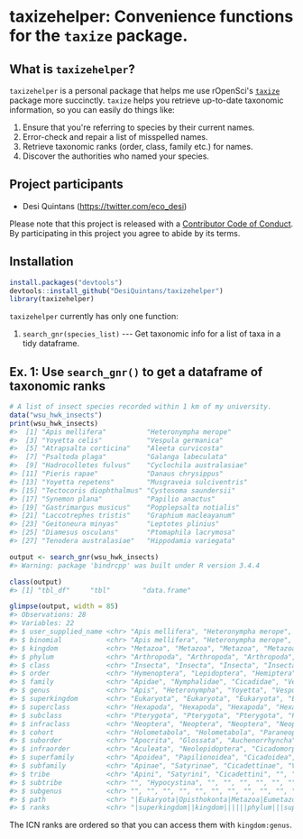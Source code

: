 <!-- README.md is generated from README.Rmd. Please edit that file -->
taxizehelper: Convenience functions for the `taxize` package.
=============================================================

What is `taxizehelper`?
-----------------------

`taxizehelper` is a personal package that helps me use rOpenSci's [`taxize`](https://ropensci.org/tutorials/taxize_tutorial/) package more succinctly. `taxize` helps you retrieve up-to-date taxonomic information, so you can easily do things like:

1.  Ensure that you're referring to species by their current names.
2.  Error-check and repair a list of misspelled names.
3.  Retrieve taxonomic ranks (order, class, family etc.) for names.
4.  Discover the authorities who named your species.

Project participants
--------------------

-   Desi Quintans (<https://twitter.com/eco_desi>)

Please note that this project is released with a [Contributor Code of Conduct](CONDUCT.md). By participating in this project you agree to abide by its terms.

Installation
------------

``` r
install.packages("devtools")
devtools::install_github("DesiQuintans/taxizehelper")
library(taxizehelper)
```

`taxizehelper` currently has only one function:

1.  `search_gnr(species_list)` --- Get taxonomic info for a list of taxa in a tidy dataframe.

Ex. 1: Use `search_gnr()` to get a dataframe of taxonomic ranks
---------------------------------------------------------------

``` r
# A list of insect species recorded within 1 km of my university.
data("wsu_hwk_insects")
print(wsu_hwk_insects)
#>  [1] "Apis mellifera"          "Heteronympha merope"    
#>  [3] "Yoyetta celis"           "Vespula germanica"      
#>  [5] "Atrapsalta corticina"    "Aleeta curvicosta"      
#>  [7] "Psaltoda plaga"          "Galanga labeculata"     
#>  [9] "Hadrocolletes fulvus"    "Cyclochila australasiae"
#> [11] "Pieris rapae"            "Danaus chrysippus"      
#> [13] "Yoyetta repetens"        "Musgraveia sulciventris"
#> [15] "Tectocoris diophthalmus" "Cystosoma saundersii"   
#> [17] "Synemon plana"           "Papilio anactus"        
#> [19] "Gastrimargus musicus"    "Popplepsalta notialis"  
#> [21] "Laccotrephes tristis"    "Graphium macleayanum"   
#> [23] "Geitoneura minyas"       "Leptotes plinius"       
#> [25] "Diamesus osculans"       "Ptomaphila lacrymosa"   
#> [27] "Tenodera australasiae"   "Hippodamia variegata"

output <- search_gnr(wsu_hwk_insects) 
#> Warning: package 'bindrcpp' was built under R version 3.4.4

class(output) 
#> [1] "tbl_df"     "tbl"        "data.frame"

glimpse(output, width = 85)
#> Observations: 28
#> Variables: 22
#> $ user_supplied_name <chr> "Apis mellifera", "Heteronympha merope", "Yoyetta cel...
#> $ binomial           <chr> "Apis mellifera", "Heteronympha merope", "Yoyetta cel...
#> $ kingdom            <chr> "Metazoa", "Metazoa", "Metazoa", "Metazoa", "Metazoa"...
#> $ phylum             <chr> "Arthropoda", "Arthropoda", "Arthropoda", "Arthropoda...
#> $ class              <chr> "Insecta", "Insecta", "Insecta", "Insecta", "Insecta"...
#> $ order              <chr> "Hymenoptera", "Lepidoptera", "Hemiptera", "Hymenopte...
#> $ family             <chr> "Apidae", "Nymphalidae", "Cicadidae", "Vespidae", "Ci...
#> $ genus              <chr> "Apis", "Heteronympha", "Yoyetta", "Vespula", "Atraps...
#> $ superkingdom       <chr> "Eukaryota", "Eukaryota", "Eukaryota", "Eukaryota", "...
#> $ superclass         <chr> "Hexapoda", "Hexapoda", "Hexapoda", "Hexapoda", "Hexa...
#> $ subclass           <chr> "Pterygota", "Pterygota", "Pterygota", "Pterygota", "...
#> $ infraclass         <chr> "Neoptera", "Neoptera", "Neoptera", "Neoptera", "Neop...
#> $ cohort             <chr> "Holometabola", "Holometabola", "Paraneoptera", "Holo...
#> $ suborder           <chr> "Apocrita", "Glossata", "Auchenorrhyncha", "Apocrita"...
#> $ infraorder         <chr> "Aculeata", "Neolepidoptera", "Cicadomorpha", "Aculea...
#> $ superfamily        <chr> "Apoidea", "Papilionoidea", "Cicadoidea", "Vespoidea"...
#> $ subfamily          <chr> "Apinae", "Satyrinae", "Cicadettinae", "Vespinae", "C...
#> $ tribe              <chr> "Apini", "Satyrini", "Cicadettini", "", "Cicadettini"...
#> $ subtribe           <chr> "", "Hypocystina", "", "", "", "", "", "", "", "", ""...
#> $ subgenus           <chr> "", "", "", "", "", "", "", "", "", "", "", "Anosia",...
#> $ path               <chr> "|Eukaryota|Opisthokonta|Metazoa|Eumetazoa|Bilateria|...
#> $ ranks              <chr> "|superkingdom||kingdom||||||phylum|||superclass|clas...
```

The ICN ranks are ordered so that you can access them with `kingdom:genus`.
